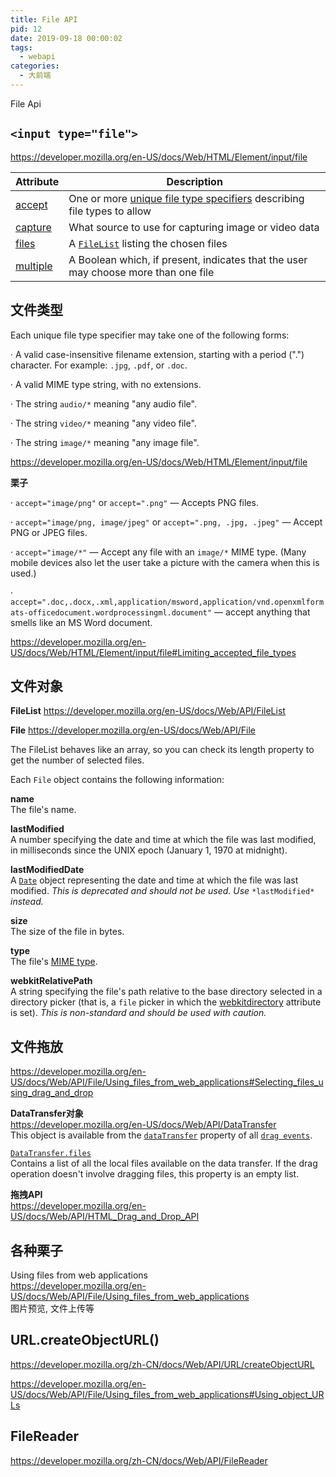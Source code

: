 ```yaml
---
title: File API
pid: 12
date: 2019-09-18 00:00:02
tags:
  - webapi
categories:
  - 大前端
---
```


File Api

<!-- more -->

## `<input type="file">`  

<https://developer.mozilla.org/en-US/docs/Web/HTML/Element/input/file>  

| **Attribute**                                                | **Description**                                              |
| ------------------------------------------------------------ | ------------------------------------------------------------ |
| [accept](https://developer.mozilla.org/en-US/docs/Web/HTML/Element/input/file#accept) | One or more [unique   file type specifiers](https://developer.mozilla.org/en-US/docs/Web/HTML/Element/input/file#Unique_file_type_specifiers) describing file   types to allow |
| [capture](https://developer.mozilla.org/en-US/docs/Web/HTML/Element/input/file#capture) | What source to use for capturing image   or video data       |
| [files](https://developer.mozilla.org/en-US/docs/Web/HTML/Element/input/file#files) | A [`FileList`](https://developer.mozilla.org/en-US/docs/Web/API/FileList) listing   the chosen files |
| [multiple](https://developer.mozilla.org/en-US/docs/Web/HTML/Element/input/file#multiple) | A Boolean which, if present, indicates   that the user may choose more than one file |

## 文件类型

Each unique file type specifier may take one of the following forms:  

· A valid case-insensitive filename extension, starting with a period (".") character. For example: `.jpg`, `.pdf`, or `.doc`.

· A valid MIME type string, with no extensions.

· The string `audio/*` meaning "any audio file".

· The string `video/*` meaning "any video file".

· The string `image/*` meaning "any image file".

<https://developer.mozilla.org/en-US/docs/Web/HTML/Element/input/file>  

**栗子**  

· `accept="image/png"` or `accept=".png"` — Accepts PNG files.

· `accept="image/png, image/jpeg"` or `accept=".png, .jpg, .jpeg"` — Accept PNG or JPEG files.

· `accept="image/*"` — Accept any file with an `image/*` MIME type. (Many mobile devices also let the user take a picture with the camera when this is used.)

· `accept=".doc,.docx,.xml,application/msword,application/vnd.openxmlformats-officedocument.wordprocessingml.document"` — accept anything that smells like an MS Word document.  

<https://developer.mozilla.org/en-US/docs/Web/HTML/Element/input/file#Limiting_accepted_file_types>  

## 文件对象

**FileList**  <https://developer.mozilla.org/en-US/docs/Web/API/FileList>  

**File**     <https://developer.mozilla.org/en-US/docs/Web/API/File>  

The FileList behaves like an array, so you can check its length property to get the number of selected files.  

Each `File` object contains the following information:

**name**  
The file's name.  

**lastModified**  
A number specifying the date and time at which the file was last modified, in milliseconds since the UNIX epoch (January 1, 1970 at midnight).  

**lastModifiedDate**  
A [`Date`](https://developer.mozilla.org/en-US/docs/Web/JavaScript/Reference/Global_Objects/Date) object representing the date and time at which the file was last modified. *This is deprecated and should not be used. Use* `*lastModified*` *instead.*

**size**  
The size of the file in bytes.  

**type**  
The file's [MIME type](https://developer.mozilla.org/en-US/docs/Web/HTTP/Basics_of_HTTP/MIME_types).  

**webkitRelativePath**  
A string specifying the file's path relative to the base directory selected in a directory picker (that is, a `file` picker in which the [webkitdirectory](https://developer.mozilla.org/en-US/docs/Web/HTML/Element/input/file#attr-webkitdirectory) attribute is set). *This is non-standard and should be used with caution.*  

## 文件拖放

<https://developer.mozilla.org/en-US/docs/Web/API/File/Using_files_from_web_applications#Selecting_files_using_drag_and_drop>  

**DataTransfer对象**  
<https://developer.mozilla.org/en-US/docs/Web/API/DataTransfer>  
This object is available from the [`dataTransfer`](https://developer.mozilla.org/en-US/docs/Web/API/DragEvent/dataTransfer) property of all [`drag events`](https://developer.mozilla.org/en-US/docs/Web/API/DragEvent).

[`DataTransfer.files`](https://developer.mozilla.org/en-US/docs/Web/API/DataTransfer/files)  
Contains a list of all the local files available on the data transfer. If the drag operation doesn't involve dragging files, this property is an empty list.  

**拖拽API**  
<https://developer.mozilla.org/en-US/docs/Web/API/HTML_Drag_and_Drop_API>  

## 各种栗子

Using files from web applications  
<https://developer.mozilla.org/en-US/docs/Web/API/File/Using_files_from_web_applications>  
图片预览, 文件上传等

## URL.createObjectURL()

<https://developer.mozilla.org/zh-CN/docs/Web/API/URL/createObjectURL>  

<https://developer.mozilla.org/en-US/docs/Web/API/File/Using_files_from_web_applications#Using_object_URLs>

## FileReader

<https://developer.mozilla.org/zh-CN/docs/Web/API/FileReader>  
